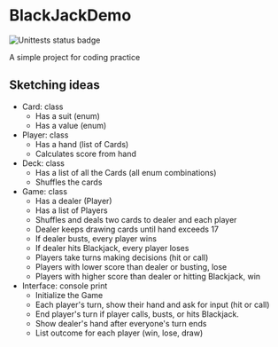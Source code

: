 # BlackJackDemo

![Unittests status badge](https://github.com/DoTrongAnh/BlackJackDemo/workflows/Unittests/badge.svg)

A simple project for coding practice

## Sketching ideas
- Card: class
  - Has a suit (enum)
  - Has a value (enum)
- Player: class
  - Has a hand (list of Cards)
  - Calculates score from hand
- Deck: class
  - Has a list of all the Cards (all enum combinations)
  - Shuffles the cards
- Game: class
  - Has a dealer (Player)
  - Has a list of Players
  - Shuffles and deals two cards to dealer and each player
  - Dealer keeps drawing cards until hand exceeds 17
  - If dealer busts, every player wins
  - If dealer hits Blackjack, every player loses
  - Players take turns making decisions (hit or call)
  - Players with lower score than dealer or busting, lose
  - Players with higher score than dealer or hitting Blackjack, win
- Interface: console print
  - Initialize the Game
  - Each player's turn, show their hand and ask for input (hit or call)
  - End player's turn if player calls, busts, or hits Blackjack.
  - Show dealer's hand after everyone's turn ends
  - List outcome for each player (win, lose, draw)
